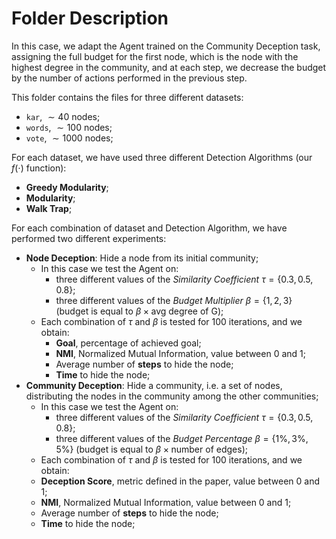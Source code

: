 # Folder Description

In this case, we adapt the Agent trained on the Community Deception task, assigning the full budget for the first node, which is the node with the highest degree in the community, and at each step, we decrease the budget by the number of actions performed in the previous step. 

This folder contains the files for three different datasets:
- `kar`, $\sim 40$ nodes;
- `words`, $\sim 100$ nodes;
- `vote`, $\sim 1000$ nodes;

For each dataset, we have used three different Detection Algorithms (our $f(\cdot)$ function):
- **Greedy Modularity**;
- **Modularity**;
- **Walk Trap**;

For each combination of dataset and Detection Algorithm, we have performed two different experiments:
- **Node Deception**: Hide a node from its initial community;
  - In this case we test the Agent on:
    - three different values of the *Similarity Coefficient* $\tau = \{0.3, 0.5, 0.8\}$;
    - three different values of the *Budget Multiplier* $\beta = \{1, 2, 3\}$ (budget is equal to $\beta \times \text{avg degree of G}$);
  - Each combination of $\tau$ and $\beta$ is tested for 100 iterations, and we obtain:
    - **Goal**, percentage of achieved goal;
    - **NMI**, Normalized Mutual Information, value between 0 and 1;
    - Average number of **steps** to hide the node;
    - **Time** to hide the node;
- **Community Deception**: Hide a community, i.e. a set of nodes, distributing the nodes in the community among the other communities;
  - In this case we test the Agent on:
    - three different values of the *Similarity Coefficient* $\tau = \{0.3, 0.5, 0.8\}$;
    - three different values of the *Budget Percentage* $\beta = \{1\%, 3\%, 5\%\}$ (budget is equal to $\beta \times \text{number of edges}$);
  - Each combination of $\tau$ and $\beta$ is tested for 100 iterations, and we obtain:
  - **Deception Score**, metric defined in the paper, value between 0 and 1;
  - **NMI**, Normalized Mutual Information, value between 0 and 1;
  - Average number of **steps** to hide the node;
  - **Time** to hide the node;
